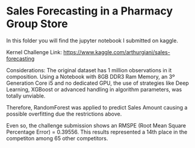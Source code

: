 # Sales Forecasting in a Pharmacy Group Store


In this folder you will find the jupyter notebook I submitted on kaggle.

Kernel Challenge Link: https://www.kaggle.com/arthurgiani/sales-forecasting

Considerations: The original dataset has 1 million observations in it composition. Using a Notebook with 8GB DDR3 Ram Memory,
an 3º Generation Core i5 and no dedicated GPU, the use of strategies like Deep Learning, XGBoost or advanced handling in algorithm parameters,
was totally unviable. 

Therefore, RandomForest was applied to predict Sales Amount causing a possible overfitting due the restrictions above.

Even so, the challenge submission shows an RMSPE (Root Mean Square Percentage Error) = 0.39556. This results represented a 14th place in the competiton among 65 other competitors.
